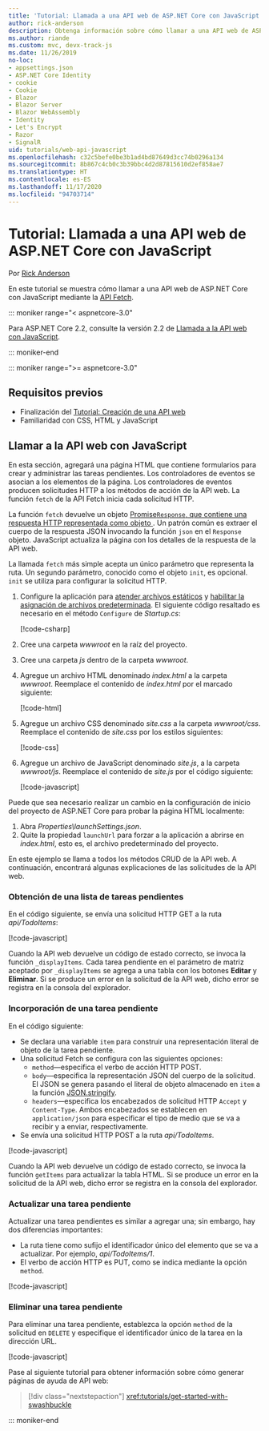 ```yaml
---
title: 'Tutorial: Llamada a una API web de ASP.NET Core con JavaScript'
author: rick-anderson
description: Obtenga información sobre cómo llamar a una API web de ASP.NET Core con JavaScript.
ms.author: riande
ms.custom: mvc, devx-track-js
ms.date: 11/26/2019
no-loc:
- appsettings.json
- ASP.NET Core Identity
- cookie
- Cookie
- Blazor
- Blazor Server
- Blazor WebAssembly
- Identity
- Let's Encrypt
- Razor
- SignalR
uid: tutorials/web-api-javascript
ms.openlocfilehash: c32c5befe0be3b1ad4bd87649d3cc74b0296a134
ms.sourcegitcommit: 8b867c4cb0c3b39bbc4d2d87815610d2ef858ae7
ms.translationtype: HT
ms.contentlocale: es-ES
ms.lasthandoff: 11/17/2020
ms.locfileid: "94703714"
---
```

# <a name="tutorial-call-an-aspnet-core-web-api-with-javascript"></a>Tutorial: Llamada a una API web de ASP.NET Core con JavaScript

Por [Rick Anderson](https://twitter.com/RickAndMSFT)

En este tutorial se muestra cómo llamar a una API web de ASP.NET Core con JavaScript mediante la [API Fetch](https://developer.mozilla.org/docs/Web/API/Fetch_API).

::: moniker range="< aspnetcore-3.0"

Para ASP.NET Core 2.2, consulte la versión 2.2 de [Llamada a la API web con JavaScript](xref:tutorials/first-web-api#call-the-web-api-with-javascript).

::: moniker-end

::: moniker range=">= aspnetcore-3.0"

## <a name="prerequisites"></a>Requisitos previos

* Finalización del [Tutorial: Creación de una API web](xref:tutorials/first-web-api)
* Familiaridad con CSS, HTML y JavaScript

## <a name="call-the-web-api-with-javascript"></a>Llamar a la API web con JavaScript

En esta sección, agregará una página HTML que contiene formularios para crear y administrar las tareas pendientes. Los controladores de eventos se asocian a los elementos de la página. Los controladores de eventos producen solicitudes HTTP a los métodos de acción de la API web. La función `fetch` de la API Fetch inicia cada solicitud HTTP.

La función `fetch` devuelve un objeto [Promise`Response`, que contiene una respuesta HTTP representada como objeto ](https://developer.mozilla.org/docs/Web/JavaScript/Reference/Global_Objects/Promise). Un patrón común es extraer el cuerpo de la respuesta JSON invocando la función `json` en el `Response` objeto. JavaScript actualiza la página con los detalles de la respuesta de la API web.

La llamada `fetch` más simple acepta un único parámetro que representa la ruta. Un segundo parámetro, conocido como el objeto `init`, es opcional. `init` se utiliza para configurar la solicitud HTTP.

1. Configure la aplicación para [atender archivos estáticos](/dotnet/api/microsoft.aspnetcore.builder.staticfileextensions.usestaticfiles#Microsoft_AspNetCore_Builder_StaticFileExtensions_UseStaticFiles_Microsoft_AspNetCore_Builder_IApplicationBuilder_) y [habilitar la asignación de archivos predeterminada](/dotnet/api/microsoft.aspnetcore.builder.defaultfilesextensions.usedefaultfiles#Microsoft_AspNetCore_Builder_DefaultFilesExtensions_UseDefaultFiles_Microsoft_AspNetCore_Builder_IApplicationBuilder_). El siguiente código resaltado es necesario en el método `Configure` de *Startup.cs*:

    [!code-csharp[](first-web-api/samples/3.0/TodoApi/StartupJavaScript.cs?highlight=8-9&name=snippet_configure)]

1. Cree una carpeta *wwwroot* en la raíz del proyecto.

1. Cree una carpeta *js* dentro de la carpeta *wwwroot*.

1. Agregue un archivo HTML denominado *index.html* a la carpeta *wwwroot*. Reemplace el contenido de *index.html* por el marcado siguiente:

    [!code-html[](first-web-api/samples/3.0/TodoApi/wwwroot/index.html)]

1. Agregue un archivo CSS denominado *site.css* a la carpeta *wwwroot/css*. Reemplace el contenido de *site.css* por los estilos siguientes:

    [!code-css[](first-web-api/samples/3.0/TodoApi/wwwroot/css/site.css)]

1. Agregue un archivo de JavaScript denominado *site.js*, a la carpeta *wwwroot/js*. Reemplace el contenido de *site.js* por el código siguiente:

    [!code-javascript[](first-web-api/samples/3.0/TodoApi/wwwroot/js/site.js?name=snippet_SiteJs)]

Puede que sea necesario realizar un cambio en la configuración de inicio del proyecto de ASP.NET Core para probar la página HTML localmente:

1. Abra *Properties\launchSettings.json*.
1. Quite la propiedad `launchUrl` para forzar a la aplicación a abrirse en *index.html*, esto es, el archivo predeterminado del proyecto.

En este ejemplo se llama a todos los métodos CRUD de la API web. A continuación, encontrará algunas explicaciones de las solicitudes de la API web.

### <a name="get-a-list-of-to-do-items"></a>Obtención de una lista de tareas pendientes

En el código siguiente, se envía una solicitud HTTP GET a la ruta *api/TodoItems*:

[!code-javascript[](first-web-api/samples/3.0/TodoApi/wwwroot/js/site.js?name=snippet_GetItems)]

Cuando la API web devuelve un código de estado correcto, se invoca la función `_displayItems`. Cada tarea pendiente en el parámetro de matriz aceptado por `_displayItems` se agrega a una tabla con los botones **Editar** y **Eliminar**. Si se produce un error en la solicitud de la API web, dicho error se registra en la consola del explorador.

### <a name="add-a-to-do-item"></a>Incorporación de una tarea pendiente

En el código siguiente:

* Se declara una variable `item` para construir una representación literal de objeto de la tarea pendiente.
* Una solicitud Fetch se configura con las siguientes opciones:
  * `method`&mdash;especifica el verbo de acción HTTP POST.
  * `body`&mdash;especifica la representación JSON del cuerpo de la solicitud. El JSON se genera pasando el literal de objeto almacenado en `item` a la función [JSON.stringify](https://developer.mozilla.org/docs/Web/JavaScript/Reference/Global_Objects/JSON/stringify).
  * `headers`&mdash;especifica los encabezados de solicitud HTTP `Accept` y `Content-Type`. Ambos encabezados se establecen en `application/json` para especificar el tipo de medio que se va a recibir y a enviar, respectivamente.
* Se envía una solicitud HTTP POST a la ruta *api/TodoItems*.

[!code-javascript[](first-web-api/samples/3.0/TodoApi/wwwroot/js/site.js?name=snippet_AddItem)]

Cuando la API web devuelve un código de estado correcto, se invoca la función `getItems` para actualizar la tabla HTML. Si se produce un error en la solicitud de la API web, dicho error se registra en la consola del explorador.

### <a name="update-a-to-do-item"></a>Actualizar una tarea pendiente

Actualizar una tarea pendientes es similar a agregar una; sin embargo, hay dos diferencias importantes:

* La ruta tiene como sufijo el identificador único del elemento que se va a actualizar. Por ejemplo, *api/TodoItems/1*.
* El verbo de acción HTTP es PUT, como se indica mediante la opción `method`.

[!code-javascript[](first-web-api/samples/3.0/TodoApi/wwwroot/js/site.js?name=snippet_UpdateItem)]

### <a name="delete-a-to-do-item"></a>Eliminar una tarea pendiente

Para eliminar una tarea pendiente, establezca la opción `method` de la solicitud en `DELETE` y especifique el identificador único de la tarea en la dirección URL.

[!code-javascript[](first-web-api/samples/3.0/TodoApi/wwwroot/js/site.js?name=snippet_DeleteItem)]

Pase al siguiente tutorial para obtener información sobre cómo generar páginas de ayuda de API web:

> [!div class="nextstepaction"]
> <xref:tutorials/get-started-with-swashbuckle>

::: moniker-end
